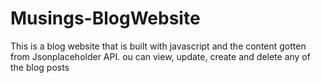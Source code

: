 # Musings-BlogWebsite
This is a blog website that is built with javascript and the content gotten from Jsonplaceholder API. ou can view, update, create and delete any of the blog posts
